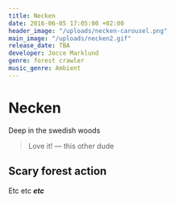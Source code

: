 ```yaml
---
title: Necken
date: 2016-06-05 17:05:00 +02:00
header_image: "/uploads/necken-carousel.png"
main_image: "/uploads/necken2.gif"
release_date: TBA
developer: Jocce Marklund
genre: forest crawler
music_genre: Ambient
---
```


# Necken
Deep in the swedish woods
>Love it! — this other dude

## Scary forest action
Etc etc ***etc***